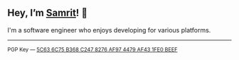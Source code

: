 
## Hey, I’m [Samrit](samritportfolio.vercel.app)! 👋

I'm a software engineer who enjoys developing for various platforms. 

---

<sup>
PGP Key — <a href="https://keybase.io/majd/pgp_keys.asc?fingerprint=5c636c75b368c2478276af974479af431fe0beef">5C63 6C75 B368 C247 8276 AF97 4479 AF43 1FE0 BEEF</a>
</sup>
